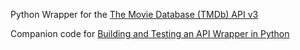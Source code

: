 Python Wrapper for the [The Movie Database (TMDb) API v3](https://www.themoviedb.org/)

Companion code for [Building and Testing an API Wrapper in Python](https://semaphoreci.com/community/tutorials/building-and-testing-an-api-wrapper-in-python)
